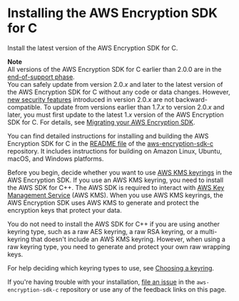 # Installing the AWS Encryption SDK for C<a name="c-language-installation"></a>

Install the latest version of the AWS Encryption SDK for C\.

**Note**  
All versions of the AWS Encryption SDK for C earlier than 2\.0\.0 are in the [end\-of\-support phase](https://docs.aws.amazon.com/sdkref/latest/guide/maint-policy.html#version-life-cycle)\.  
You can safely update from version 2\.0\.*x* and later to the latest version of the AWS Encryption SDK for C without any code or data changes\. However, [ new security features](about-versions.md#version-2) introduced in version 2\.0\.*x* are not backward\-compatible\. To update from versions earlier than 1\.7\.*x* to version 2\.0\.*x* and later, you must first update to the latest 1\.*x* version of the AWS Encryption SDK for C\. For details, see [Migrating your AWS Encryption SDK](migration.md)\.

You can find detailed instructions for installing and building the AWS Encryption SDK for C in the [README file](https://github.com/aws/aws-encryption-sdk-c/#readme) of the [aws\-encryption\-sdk\-c](https://github.com/aws/aws-encryption-sdk-c/) repository\. It includes instructions for building on Amazon Linux, Ubuntu, macOS, and Windows platforms\. 

Before you begin, decide whether you want to use [AWS KMS keyrings](use-kms-keyring.md) in the AWS Encryption SDK\. If you use an AWS KMS keyring, you need to install the AWS SDK for C\+\+\. The AWS SDK is required to interact with [AWS Key Management Service](https://docs.aws.amazon.com/kms/latest/developerguide/) \(AWS KMS\)\. When you use AWS KMS keyrings, the AWS Encryption SDK uses AWS KMS to generate and protect the encryption keys that protect your data\. 

You do not need to install the AWS SDK for C\+\+ if you are using another keyring type, such as a raw AES keyring, a raw RSA keyring, or a multi\-keyring that doesn't include an AWS KMS keyring\. However, when using a raw keyring type, you need to generate and protect your own raw wrapping keys\.

For help deciding which keyring types to use, see [Choosing a keyring](which-keyring.md)\.

If you're having trouble with your installation, [file an issue](https://github.com/aws/aws-encryption-sdk-c/issues) in the `aws-encryption-sdk-c` repository or use any of the feedback links on this page\.